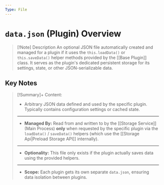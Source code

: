 ```yaml
---
Type: File
---
```

# `data.json` (Plugin) Overview

> [!Note] Description
> An optional JSON file automatically created and managed for a plugin if it uses the `this.loadData()` or `this.saveData()` helper methods provided by the [[Base Plugin]] class. It serves as the plugin's dedicated persistent storage for its settings, state, or other JSON-serializable data.
## Key Notes

> [!Summary]+ Content:
> - Arbitrary JSON data defined and used by the specific plugin. Typically contains configuration settings or cached state.
> ---
> - **Managed By:** Read from and written to by the [[Storage Service]] (Main Process) **only** when requested by the specific plugin via the `loadData()` / `saveData()` helpers (which use the [[Storage Api|Preload Storage API]] internally).
> ---
> - **Optionality:** This file only exists if the plugin actually saves data using the provided helpers.
> ---
> - **Scope:** Each plugin gets its own separate `data.json`, ensuring data isolation between plugins.

